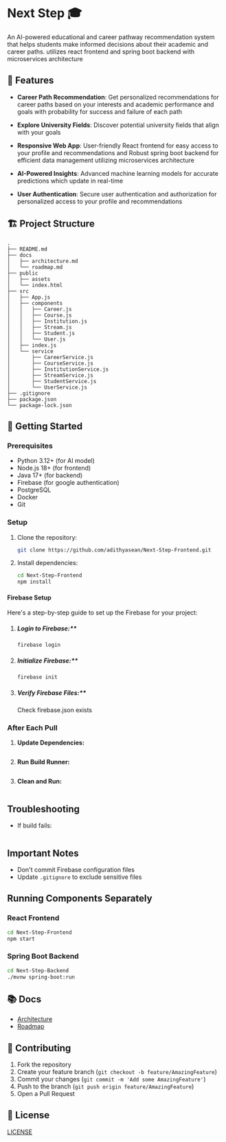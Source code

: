 # Next Step 🎓

An AI-powered educational and career pathway recommendation system that helps students make informed decisions about their academic and career paths. utilizes react frontend and spring boot backend with microservices architecture

## 🌟 Features

- **Career Path Recommendation**:
Get personalized recommendations for career paths based on your interests and academic performance and goals with probability for success and failure of each path

- **Explore University Fields**:
Discover potential university fields that align with your goals

- **Responsive Web App**:
User-friendly React frontend for easy access to your profile and recommendations and Robust spring boot backend for efficient data management utilizing microservices architecture

- **AI-Powered Insights**:
Advanced machine learning models for accurate predictions which update in real-time

- **User Authentication**:
Secure user authentication and authorization for personalized access to your profile and recommendations

## 🏗️ Project Structure

```
.
├── README.md
├── docs
│   ├── architecture.md
│   └── roadmap.md
├── public
│   ├── assets
│   └── index.html
├── src
│   ├── App.js
│   ├── components
│   │   ├── Career.js
│   │   ├── Course.js
│   │   ├── Institution.js
│   │   ├── Stream.js
│   │   ├── Student.js
│   │   └── User.js
│   ├── index.js
│   └── service
│       ├── CareerService.js
│       ├── CourseService.js
│       ├── InstitutionService.js
│       ├── StreamService.js
│       ├── StudentService.js
│       └── UserService.js
├── .gitignore
├── package.json
└── package-lock.json
```

## 🚀 Getting Started

### Prerequisites
- Python 3.12+ (for AI model)
- Node.js 18+ (for frontend)
- Java 17+ (for backend)
- Firebase (for google authentication)
- PostgreSQL
- Docker
- Git

### Setup

1. Clone the repository:
   ```bash
   git clone https://github.com/adithyasean/Next-Step-Frontend.git
   ```

2. Install dependencies:
   ```bash
   cd Next-Step-Frontend
   npm install
   ```

#### Firebase Setup

Here's a step-by-step guide to set up the Firebase for your project:

1. ##### Login to Firebase:**
   ```bash
   firebase login
   ```

2. ##### Initialize Firebase:**
   ```bash
   firebase init
   ```

5. ##### Verify Firebase Files:**
    Check firebase.json exists

### After Each Pull

1. **Update Dependencies:**
   ```bash

   ```

2. **Run Build Runner:**
   ```bash
   
   ```

3. **Clean and Run:**
   ```bash
   
   ```

## Troubleshooting

- If build fails:
  ```bash
  
  ```

## Important Notes
- Don't commit Firebase configuration files
- Update `.gitignore` to exclude sensitive files

## Running Components Separately

### React Frontend

```bash
cd Next-Step-Frontend
npm start
```

### Spring Boot Backend

```bash
cd Next-Step-Backend
./mvnw spring-boot:run
```

## 📚 Docs

- [Architecture](docs/architecture.md)
- [Roadmap](docs/roadmap.md) 

## 🤝 Contributing

1. Fork the repository
2. Create your feature branch (`git checkout -b feature/AmazingFeature`)
3. Commit your changes (`git commit -m 'Add some AmazingFeature'`)
4. Push to the branch (`git push origin feature/AmazingFeature`)
5. Open a Pull Request

## 📝 License

[LICENSE](LICENSE)
